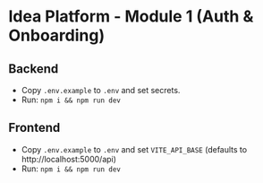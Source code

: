 # Idea Platform - Module 1 (Auth & Onboarding)

## Backend
- Copy `.env.example` to `.env` and set secrets.
- Run: `npm i && npm run dev`

## Frontend
- Copy `.env.example` to `.env` and set `VITE_API_BASE` (defaults to http://localhost:5000/api)
- Run: `npm i && npm run dev`
